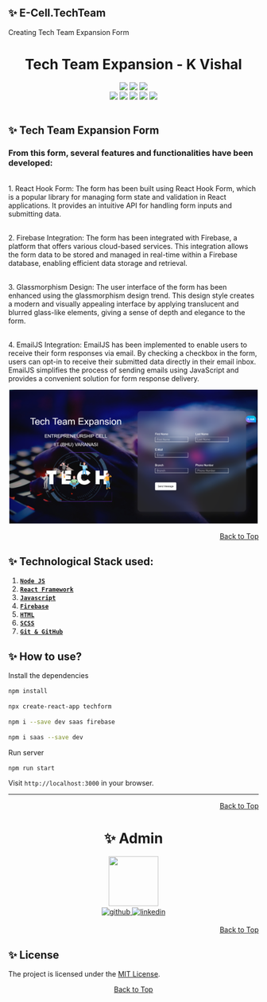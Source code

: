 ## ✨ E-Cell.TechTeam
Creating Tech Team Expansion Form

<h1 align="center" >Tech Team Expansion - K Vishal</h1>
<div id="top">
<div align="center">
<img src="https://forthebadge.com/images/badges/built-with-love.svg" />
<img src="https://forthebadge.com/images/badges/uses-brains.svg" />
<img src="https://forthebadge.com/images/badges/powered-by-responsibility.svg" />
  <br>
  <img src="https://img.shields.io/github/repo-size/Vishalk91-4/E-Cell.TechTeam?style=for-the-badge" />
  <img src="https://img.shields.io/github/commit-activity/m/Vishalk91-4/E-Cell.TechTeam" />
  <img src="https://img.shields.io/github/last-commit/Vishalk91-4/E-Cell.TechTeam?style=for-the-badge" />
    <img src="https://img.shields.io/github/stars/Vishalk91-4/E-Cell.TechTeam?style=for-the-badge" />
    <img src="https://img.shields.io/github/contributors-anon/Vishalk91-4/E-Cell.TechTeam?style=for-the-badge" />
  </div>
<br>

## ✨ Tech Team Expansion Form

<h3>From this form, several features and functionalities have been developed:</h3>

<br>1. React Hook Form: The form has been built using React Hook Form, which is a popular library for managing form state and validation in React applications. It provides an intuitive API for handling form inputs and submitting data. </br>

<br>2. Firebase Integration: The form has been integrated with Firebase, a platform that offers various cloud-based services. This integration allows the form data to be stored and managed in real-time within a Firebase database, enabling efficient data storage and retrieval. </br>

<br>3. Glassmorphism Design: The user interface of the form has been enhanced using the glassmorphism design trend. This design style creates a modern and visually appealing interface by applying translucent and blurred glass-like elements, giving a sense of depth and elegance to the form. </br>

<br>4. EmailJS Integration: EmailJS has been implemented to enable users to receive their form responses via email. By checking a checkbox in the form, users can opt-in to receive their submitted data directly in their email inbox. EmailJS simplifies the process of sending emails using JavaScript and provides a convenient solution for form response delivery. </br>


<p align="center">
  <kbd>
  <img src="cover.webp" alt="website preview" width="500" />
  </kbd>
</p>

<p align="right"><a href="#top">Back to Top</a></p>
  
## ✨ Technological Stack used:
1. **[`Node JS`](https://nodejs.org/en/docs/guides)**
2. **[`React Framework`](https://expressjs.com/en/guide/routing.html)**
3. **[`Javascript`](https://developer.mozilla.org/en-US/docs/Learn/JavaScript)**
4. **[`Firebase`](https://ejs.co)**
5. **[`HTML`](https://developer.mozilla.org/en-US/docs/Web/HTML)**
6. **[`SCSS`](https://developer.mozilla.org/en-US/docs/Web/CSS)**
7. **[`Git & GitHub`](https://docs.github.com/en/get-started/using-git/about-git)**

## ✨ How to **use**?


Install the dependencies

```bash
npm install
```
```bash
npx create-react-app techform
```

```bash
npm i --save dev saas firebase
```

```bash
npm i saas --save dev 
```

Run server

```bash
npm run start
```

Visit `http://localhost:3000` in your browser.

<hr>
<p align="right"><a href="#top">Back to Top</a></p>

<h1 align=center> ✨ Admin </h1>
<p align="center"> <a href="https://github.com/Vishalk91-4"><img src="https://avatars.githubusercontent.com/Vishalk91-4" width=100px height=100px /></a><br>
<a href="https://github.com/Vishalk91-4" target="_blank">
<img src=https://img.shields.io/badge/github-%2324292e.svg?&style=for-the-badge&logo=github&logoColor=white alt=github style="margin-bottom: 5px;" />
</a>
<a href="https://www.linkedin.com/in/vishal-k-2865b6254/" target="_blank">
<img src=https://img.shields.io/badge/linkedin-%231E77B5.svg?&style=for-the-badge&logo=linkedin&logoColor=white alt=linkedin style="margin-bottom: 5px;" />
</a>
 
  <p align="right"><a href="#top">Back to Top</a></p>
  </div>

## ✨ License

The project is licensed under the [MIT License](https://github.com/Vishalk91-4/E-Cell.Tech/blob/main/LICENSE).

<div align="center">
  <a href="#top">Back to Top</a>
</div>
